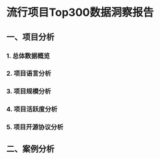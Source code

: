 # 流行项目Top300数据洞察报告

## 一、项目分析
### 1. 总体数据概览

### 2. 项目语言分析

### 3. 项目规模分析

### 4. 项目活跃度分析

### 5. 项目开源协议分析

## 二、案例分析

